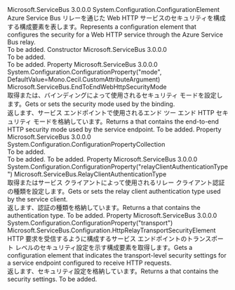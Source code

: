 <Type Name="WebHttpRelaySecurityElement" FullName="Microsoft.ServiceBus.Configuration.WebHttpRelaySecurityElement">
  <TypeSignature Language="C#" Value="public sealed class WebHttpRelaySecurityElement : System.Configuration.ConfigurationElement" />
  <TypeSignature Language="ILAsm" Value=".class public auto ansi sealed beforefieldinit WebHttpRelaySecurityElement extends System.Configuration.ConfigurationElement" />
  <TypeSignature Language="DocId" Value="T:Microsoft.ServiceBus.Configuration.WebHttpRelaySecurityElement" />
  <TypeSignature Language="VB.NET" Value="Public NotInheritable Class WebHttpRelaySecurityElement&#xA;Inherits ConfigurationElement" />
  <TypeSignature Language="F#" Value="type WebHttpRelaySecurityElement = class&#xA;    inherit ConfigurationElement" />
  <AssemblyInfo>
    <AssemblyName>Microsoft.ServiceBus</AssemblyName>
    <AssemblyVersion>3.0.0.0</AssemblyVersion>
  </AssemblyInfo>
  <Base>
    <BaseTypeName>System.Configuration.ConfigurationElement</BaseTypeName>
  </Base>
  <Interfaces />
  <Docs>
    <summary><span data-ttu-id="e3a53-101">Azure Service Bus リレーを通じた Web HTTP サービスのセキュリティを構成する構成要素を表します。</span><span class="sxs-lookup"><span data-stu-id="e3a53-101">Represents a configuration element that configures the security for a Web HTTP service through the Azure Service Bus relay.</span></span></summary>
    <remarks>To be added.</remarks>
  </Docs>
  <Members>
    <Member MemberName=".ctor">
      <MemberSignature Language="C#" Value="public WebHttpRelaySecurityElement ();" />
      <MemberSignature Language="ILAsm" Value=".method public hidebysig specialname rtspecialname instance void .ctor() cil managed" />
      <MemberSignature Language="DocId" Value="M:Microsoft.ServiceBus.Configuration.WebHttpRelaySecurityElement.#ctor" />
      <MemberSignature Language="VB.NET" Value="Public Sub New ()" />
      <MemberType>Constructor</MemberType>
      <AssemblyInfo>
        <AssemblyName>Microsoft.ServiceBus</AssemblyName>
        <AssemblyVersion>3.0.0.0</AssemblyVersion>
      </AssemblyInfo>
      <Parameters />
      <Docs>
        <summary>To be added.</summary>
        <remarks>To be added.</remarks>
      </Docs>
    </Member>
    <Member MemberName="Mode">
      <MemberSignature Language="C#" Value="public Microsoft.ServiceBus.EndToEndWebHttpSecurityMode Mode { get; set; }" />
      <MemberSignature Language="ILAsm" Value=".property instance valuetype Microsoft.ServiceBus.EndToEndWebHttpSecurityMode Mode" />
      <MemberSignature Language="DocId" Value="P:Microsoft.ServiceBus.Configuration.WebHttpRelaySecurityElement.Mode" />
      <MemberSignature Language="VB.NET" Value="Public Property Mode As EndToEndWebHttpSecurityMode" />
      <MemberSignature Language="F#" Value="member this.Mode : Microsoft.ServiceBus.EndToEndWebHttpSecurityMode with get, set" Usage="Microsoft.ServiceBus.Configuration.WebHttpRelaySecurityElement.Mode" />
      <MemberType>Property</MemberType>
      <AssemblyInfo>
        <AssemblyName>Microsoft.ServiceBus</AssemblyName>
        <AssemblyVersion>3.0.0.0</AssemblyVersion>
      </AssemblyInfo>
      <Attributes>
        <Attribute>
          <AttributeName>System.Configuration.ConfigurationProperty("mode", DefaultValue=Mono.Cecil.CustomAttributeArgument)</AttributeName>
        </Attribute>
      </Attributes>
      <ReturnValue>
        <ReturnType>Microsoft.ServiceBus.EndToEndWebHttpSecurityMode</ReturnType>
      </ReturnValue>
      <Docs>
        <summary><span data-ttu-id="e3a53-102">取得または、バインディングによって使用されるセキュリティ モードを設定します。</span><span class="sxs-lookup"><span data-stu-id="e3a53-102">Gets or sets the security mode used by the binding.</span></span></summary>
        <value><span data-ttu-id="e3a53-103">返します、<see cref="T:Microsoft.ServiceBus.EndToEndWebHttpSecurityMode" />サービス エンドポイントで使用されるエンド ツー エンド HTTP セキュリティ モードを格納しています。</span><span class="sxs-lookup"><span data-stu-id="e3a53-103">Returns a <see cref="T:Microsoft.ServiceBus.EndToEndWebHttpSecurityMode" /> that contains the end-to-end HTTP security mode used by the service endpoint.</span></span></value>
        <remarks>To be added.</remarks>
      </Docs>
    </Member>
    <Member MemberName="Properties">
      <MemberSignature Language="C#" Value="protected override System.Configuration.ConfigurationPropertyCollection Properties { get; }" />
      <MemberSignature Language="ILAsm" Value=".property instance class System.Configuration.ConfigurationPropertyCollection Properties" />
      <MemberSignature Language="DocId" Value="P:Microsoft.ServiceBus.Configuration.WebHttpRelaySecurityElement.Properties" />
      <MemberSignature Language="VB.NET" Value="Protected Overrides ReadOnly Property Properties As ConfigurationPropertyCollection" />
      <MemberSignature Language="F#" Value="member this.Properties : System.Configuration.ConfigurationPropertyCollection" Usage="Microsoft.ServiceBus.Configuration.WebHttpRelaySecurityElement.Properties" />
      <MemberType>Property</MemberType>
      <AssemblyInfo>
        <AssemblyName>Microsoft.ServiceBus</AssemblyName>
        <AssemblyVersion>3.0.0.0</AssemblyVersion>
      </AssemblyInfo>
      <ReturnValue>
        <ReturnType>System.Configuration.ConfigurationPropertyCollection</ReturnType>
      </ReturnValue>
      <Docs>
        <summary>To be added.</summary>
        <value>To be added.</value>
        <remarks>To be added.</remarks>
      </Docs>
    </Member>
    <Member MemberName="RelayClientAuthenticationType">
      <MemberSignature Language="C#" Value="public Microsoft.ServiceBus.RelayClientAuthenticationType RelayClientAuthenticationType { get; set; }" />
      <MemberSignature Language="ILAsm" Value=".property instance valuetype Microsoft.ServiceBus.RelayClientAuthenticationType RelayClientAuthenticationType" />
      <MemberSignature Language="DocId" Value="P:Microsoft.ServiceBus.Configuration.WebHttpRelaySecurityElement.RelayClientAuthenticationType" />
      <MemberSignature Language="VB.NET" Value="Public Property RelayClientAuthenticationType As RelayClientAuthenticationType" />
      <MemberSignature Language="F#" Value="member this.RelayClientAuthenticationType : Microsoft.ServiceBus.RelayClientAuthenticationType with get, set" Usage="Microsoft.ServiceBus.Configuration.WebHttpRelaySecurityElement.RelayClientAuthenticationType" />
      <MemberType>Property</MemberType>
      <AssemblyInfo>
        <AssemblyName>Microsoft.ServiceBus</AssemblyName>
        <AssemblyVersion>3.0.0.0</AssemblyVersion>
      </AssemblyInfo>
      <Attributes>
        <Attribute>
          <AttributeName>System.Configuration.ConfigurationProperty("relayClientAuthenticationType")</AttributeName>
        </Attribute>
      </Attributes>
      <ReturnValue>
        <ReturnType>Microsoft.ServiceBus.RelayClientAuthenticationType</ReturnType>
      </ReturnValue>
      <Docs>
        <summary><span data-ttu-id="e3a53-104">取得またはサービス クライアントによって使用されるリレー クライアント認証の種類を設定します。</span><span class="sxs-lookup"><span data-stu-id="e3a53-104">Gets or sets the relay client authentication type used by the service client.</span></span></summary>
        <value><span data-ttu-id="e3a53-105">返します、<see cref="T:Microsoft.ServiceBus.RelayClientAuthenticationType" />認証の種類を格納しています。</span><span class="sxs-lookup"><span data-stu-id="e3a53-105">Returns a <see cref="T:Microsoft.ServiceBus.RelayClientAuthenticationType" /> that contains the authentication type.</span></span></value>
        <remarks>To be added.</remarks>
      </Docs>
    </Member>
    <Member MemberName="Transport">
      <MemberSignature Language="C#" Value="public Microsoft.ServiceBus.Configuration.HttpRelayTransportSecurityElement Transport { get; }" />
      <MemberSignature Language="ILAsm" Value=".property instance class Microsoft.ServiceBus.Configuration.HttpRelayTransportSecurityElement Transport" />
      <MemberSignature Language="DocId" Value="P:Microsoft.ServiceBus.Configuration.WebHttpRelaySecurityElement.Transport" />
      <MemberSignature Language="VB.NET" Value="Public ReadOnly Property Transport As HttpRelayTransportSecurityElement" />
      <MemberSignature Language="F#" Value="member this.Transport : Microsoft.ServiceBus.Configuration.HttpRelayTransportSecurityElement" Usage="Microsoft.ServiceBus.Configuration.WebHttpRelaySecurityElement.Transport" />
      <MemberType>Property</MemberType>
      <AssemblyInfo>
        <AssemblyName>Microsoft.ServiceBus</AssemblyName>
        <AssemblyVersion>3.0.0.0</AssemblyVersion>
      </AssemblyInfo>
      <Attributes>
        <Attribute>
          <AttributeName>System.Configuration.ConfigurationProperty("transport")</AttributeName>
        </Attribute>
      </Attributes>
      <ReturnValue>
        <ReturnType>Microsoft.ServiceBus.Configuration.HttpRelayTransportSecurityElement</ReturnType>
      </ReturnValue>
      <Docs>
        <summary><span data-ttu-id="e3a53-106">HTTP 要求を受信するように構成するサービス エンドポイントのトランスポート レベルのセキュリティ設定を示す構成要素を取得します。</span><span class="sxs-lookup"><span data-stu-id="e3a53-106">Gets a configuration element that indicates the transport-level security settings for a service endpoint configured to receive HTTP requests.</span></span></summary>
        <value><span data-ttu-id="e3a53-107">返します、<see cref="T:Microsoft.ServiceBus.Configuration.HttpRelayTransportSecurityElement" />セキュリティ設定を格納しています。</span><span class="sxs-lookup"><span data-stu-id="e3a53-107">Returns a <see cref="T:Microsoft.ServiceBus.Configuration.HttpRelayTransportSecurityElement" /> that contains the security settings.</span></span></value>
        <remarks>To be added.</remarks>
      </Docs>
    </Member>
  </Members>
</Type>